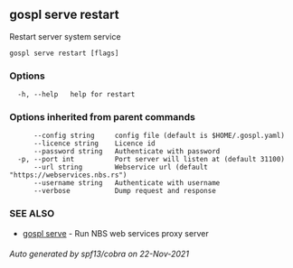 ## gospl serve restart

Restart server system service

```
gospl serve restart [flags]
```

### Options

```
  -h, --help   help for restart
```

### Options inherited from parent commands

```
      --config string     config file (default is $HOME/.gospl.yaml)
      --licence string    Licence id
      --password string   Authenticate with password
  -p, --port int          Port server will listen at (default 31100)
      --url string        Webservice url (default "https://webservices.nbs.rs")
      --username string   Authenticate with username
      --verbose           Dump request and response
```

### SEE ALSO

* [gospl serve](gospl_serve.md)	 - Run NBS web services proxy server

###### Auto generated by spf13/cobra on 22-Nov-2021
